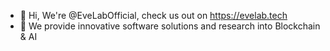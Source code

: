 - 👋 Hi, We're @EveLabOfficial, check us out on https://evelab.tech
- 👀 We provide innovative software solutions and research into Blockchain & AI

<!---
EveLabOfficial/EveLabOfficial is a ✨ special ✨ repository because its `README.md` (this file) appears on your GitHub profile.
You can click the Preview link to take a look at your changes.
--->
